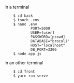 in a terminal
```	
	$ cd back
	$ touch .env
	$ nano .env
			PORT=5000 
			USER=[user]
			PASSWORD=[psswd]
			DATABASE="brocoli"
			HOST="localhost"
			DB_PORT=3306
	$ node app.js
```
in an other terminal

```	
	$ cd front
	$ yarn run serve
```
